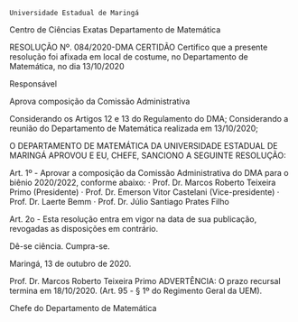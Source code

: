 	

	Universidade Estadual de Maringá
Centro de Ciências Exatas
Departamento de Matemática
	



RESOLUÇÃO Nº. 084/2020-DMA
	CERTIDÃO
Certifico que a presente resolução foi afixada em local de costume, no Departamento de Matemática, no dia 13/10/2020


Responsável





Aprova composição da Comissão Administrativa



Considerando os Artigos 12 e 13 do Regulamento do DMA;
Considerando a reunião do Departamento de Matemática realizada em 13/10/2020;


O DEPARTAMENTO DE MATEMÁTICA DA UNIVERSIDADE ESTADUAL DE MARINGÁ APROVOU E EU, CHEFE, SANCIONO A SEGUINTE RESOLUÇÃO:


Art. 1º - Aprovar a composição da Comissão Administrativa do DMA para o biênio 2020/2022, conforme abaixo:
· Prof. Dr. Marcos Roberto Teixeira Primo (Presidente)
· Prof. Dr. Emerson Vitor Castelani (Vice-presidente)
· Prof. Dr. Laerte Bemm
· Prof. Dr. Júlio Santiago Prates Filho

Art. 2o - Esta resolução entra em vigor na data de sua publicação, revogadas as disposições em contrário.

Dê-se ciência.
Cumpra-se.
						
Maringá, 13 de outubro de 2020.



Prof. Dr. Marcos Roberto Teixeira Primo
	ADVERTÊNCIA:
O prazo recursal termina em  18/10/2020. (Art. 95 - § 1º do Regimento Geral da UEM).


 Chefe do Departamento de Matemática
